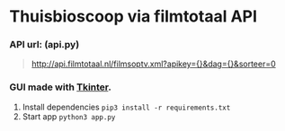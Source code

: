 # Thuisbioscoop via filmtotaal API

### API url: (api.py)
> http://api.filmtotaal.nl/filmsoptv.xml?apikey={}&dag={}&sorteer=0

### GUI made with [Tkinter](https://wiki.python.org/moin/TkInter).

1. Install dependencies
```pip3 install -r requirements.txt```
2. Start app
```python3 app.py```

